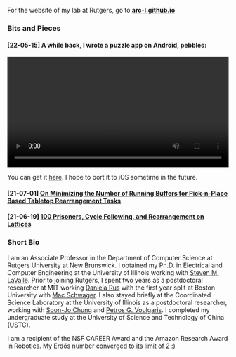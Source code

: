 For the website of my lab at Rutgers, go to **[arc-l.github.io](https://arc-l.github.io)**

### Bits and Pieces 

#### \[22-05-15\] A while back, I wrote a puzzle app on Android, pebbles:

<video width="100%" src="https://user-images.githubusercontent.com/35314983/168460426-a1bf69b8-b416-4d01-aec4-572e6e0ed94b.mp4" data-canonical-src="https://user-images.githubusercontent.com/35314983/168460426-a1bf69b8-b416-4d01-aec4-572e6e0ed94b.mp4" controls="controls" muted="muted" class="d-block rounded-bottom-2 width-fit" style="max-height:640px;">
</video>

You can get it <a href="https://play.google.com/store/apps/details?id=edu.rutgers.cs.arc.pebbles">here</a>. I hope to port it to iOS sometime in the future. 

#### \[21-07-01\] [On Minimizing the Number of Running Buffers for Pick-n-Place Based Tabletop Rearrangement Tasks](/pages/2021-07-01-running-buffer.md)

#### \[21-06-19\] [100 Prisoners, Cycle Following, and Rearrangement on Lattices](/pages/2021-06-19-lattice-rearrange.md)


### Short Bio

I am an Associate Professor in the Department of Computer Science at Rutgers University 
at New Brunswick. 
I obtained my Ph.D. in Electrical and Computer Engineering at the University of Illinois
working with [Steven M. LaValle](http://lavalle.pl/).
Prior to joining Rutgers, I spent two years as a postdoctoral researcher at MIT working 
[Daniela Rus](https://www.csail.mit.edu/user/876) with the first year split at Boston 
University with [Mac Schwager](https://web.stanford.edu/~schwager/). 
I also stayed briefly at the Coordinated Science Laboratory at the University of Illinois 
as a postdoctoral researcher, working with 
[Soon-Jo Chung](http://www.eas.caltech.edu/people/sjchung)
and [Petros G. Voulgaris](https://www.unr.edu/me/people/petros-voulgaris).
I completed my undergraduate study at the University of Science and Technology of China (USTC).

I am a recipient of the NSF CAREER Award and the Amazon Research Award in Robotics. 
My Erd&#337;s number [converged to its limit of 2](https://arxiv.org/abs/2002.04979) :)
